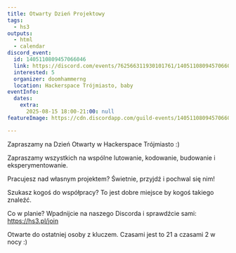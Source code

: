 ```yaml
---
title: Otwarty Dzień Projektowy
tags:
  - hs3
outputs:
  - html
  - calendar
discord_event:
  id: 1405110809457066046
  link: https://discord.com/events/762566311930101761/1405110809457066046
  interested: 5
  organizer: doomhammerng
  location: Hackerspace Trójmiasto, baby
eventInfo:
  dates:
    extra:
      2025-08-15 18:00-21:00: null
featureImage: https://cdn.discordapp.com/guild-events/1405110809457066046/ac8661ff11150fb3c28ec0bcbc5d1f3f.png?size=1024

---
```


Zapraszamy na Dzień Otwarty w Hackerspace Trójmiasto :)

Zapraszamy wszystkich na wspólne lutowanie, kodowanie, budowanie i eksperymentowanie.

Pracujesz nad własnym projektem? Świetnie, przyjdź i pochwal się nim!

Szukasz kogoś do współpracy? To jest dobre miejsce by kogoś takiego znaleźć.

Co w planie? Wpadnijcie na naszego Discorda i sprawdźcie sami: https://hs3.pl/join

 Otwarte do ostatniej osoby z kluczem. Czasami jest to 21 a czasami 2 w nocy :)
